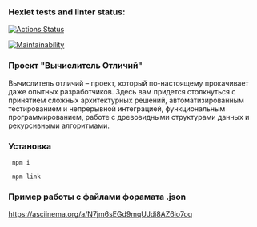 ### Hexlet tests and linter status:
[![Actions Status](https://github.com/GeorgyKomkov/frontend-project-46/workflows/hexlet-check/badge.svg)](https://github.com/GeorgyKomkov/frontend-project-46/actions)

[![Maintainability](https://api.codeclimate.com/v1/badges/f2e2ca4f984049ff7e82/maintainability)](https://codeclimate.com/github/GeorgyKomkov/frontend-project-46/maintainability)


 ### Проект "Вычислитель Отличий"
Вычислитель отличий – проект, который по-настоящему прокачивает даже опытных разработчиков. Здесь вам придется столкнуться с принятием сложных архитектурных решений, автоматизированным тестированием и непрерывной интеграцией, функциональным программированием, работе с древовидными структурами данных и рекурсивными алгоритмами.
 ### Установка
```
 npm i
```
```
 npm link

```
### Пример работы с файлами форамата .json
https://asciinema.org/a/N7jm6sEGd9mqUJdi8AZ6io7oq